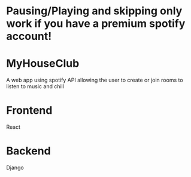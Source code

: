 # Pausing/Playing and skipping only work if you have a premium spotify account!
# MyHouseClub
A web app using spotify API allowing the user to create or join rooms to listen to music and chill

# Frontend
React

# Backend
Django
